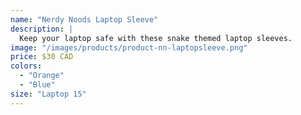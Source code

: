 ```yaml
---
name: "Nerdy Noods Laptop Sleeve"
description: |
  Keep your laptop safe with these snake themed laptop sleeves.
image: "/images/products/product-nn-laptopsleeve.png"
price: $30 CAD
colors:
  - "Orange"
  - "Blue"
size: "Laptop 15"
---
```

